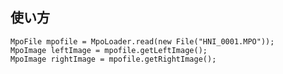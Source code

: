 ## 使い方

    MpoFile mpofile = MpoLoader.read(new File("HNI_0001.MPO"));
    MpoImage leftImage = mpofile.getLeftImage();
    MpoImage rightImage = mpofile.getRightImage();

